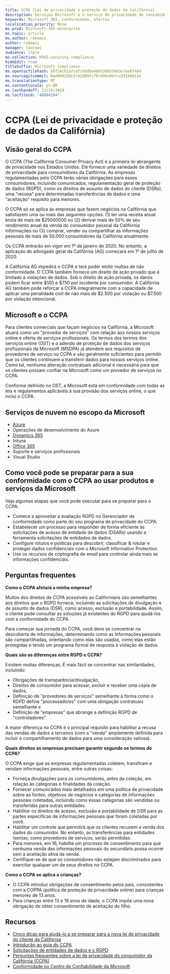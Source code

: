 ```yaml
---
title: CCPA (Lei de privacidade e proteção de dados da Califórnia)
description: Serviços Microsoft e o serviço de privacidade de consumidor da Califórnia (CCPA).
keywords: Microsoft 365, conformidade, ofertas
localization_priority: None
ms.prod: Microsoft-365-enterprise
ms.topic: article
ms.author: robmazz
author: robmazz
manager: laurawi
audience: itpro
ms.collection: M365-security-compliance
hideEdit: true
titleSuffix: Microsoft Compliance
ms.openlocfilehash: b6f24cb1afcefc9ddbe468530855603e7ee0f484
ms.sourcegitcommit: 0ad0092d9c5cb2d69fc70c990a9b7cc03140611b
ms.translationtype: MT
ms.contentlocale: pt-BR
ms.lasthandoff: 12/19/2019
ms.locfileid: "40804184"
---
```

# <a name="california-consumer-privacy-act-ccpa"></a>CCPA (Lei de privacidade e proteção de dados da Califórnia)

## <a name="ccpa-overview"></a>Visão geral do CCPA

O CCPA (The California Consumer Privacy Act) é a primeira lei abrangente de privacidade nos Estados Unidos. Ele fornece uma variedade de direitos de privacidade para consumidores da Califórnia.  As empresas regulamentadas pelo CCPA terão várias obrigações para esses consumidores, incluindo comunicados, regulamentação geral de proteção de dados (RGPD), como os direitos de assunto de dados do cliente (DSRs), uma "recusa" para determinadas transferências de dados e uma "aceitação" requisito para menores.

O CCPA só se aplica às empresas que fazem negócios na Califórnia que satisfazem uma ou mais das seguintes opções: (1) ter uma receita anual bruta de mais de $25000000 ou (2) derivar mais de 50% de seu rendimento anual da venda do consumidor pessoal da Califórnia informações ou (3) comprar, vender ou compartilhar as informações pessoais de mais de 50.000 consumidores da Califórnia anualmente.

Os CCPA entrarão em vigor em 1º de janeiro de 2020. No entanto, a aplicação do advogado geral da Califórnia (AG) começará em 1º de julho de 2020.

A Califórnia AG impedirá o CCPA e terá poder emitir multas de não conformidade. O CCPA também fornece um direito de ação privado que é limitado a violações de dados. Sob o direito de ação privada, os danos podem ficar entre $100 e $750 por incidente por consumidor. A Califórnia AG também pode reforçar a CCPA integralmente com a capacidade de aplicar uma penalidade civil de não mais de $2.500 por violação ou $7.500 por violação intencional.

## <a name="microsoft-and-the-ccpa"></a>Microsoft e o CCPA

Para clientes comerciais que façam negócios na Califórnia, a Microsoft atuará como um "provedor de serviços" com relação aos nossos serviços online e oferta de serviços profissionais.  Os termos dos termos dos serviços online (OST) e o adendo de proteção de dados dos serviços profissionais da Microsoft (MSDPA) já atendem aos requisitos de provedores de serviço no CCPA e são geralmente suficientes para permitir que os clientes continuem a transferir dados para nossos serviços online. Como tal, nenhuma alteração contratuais adicional é necessária para que os clientes possam confiar na Microsoft como um provedor de serviços no CCPA.

Conforme definido no OST, a Microsoft está em conformidade com todas as leis e regulamentos aplicáveis à sua provisão dos serviços online, o que inclui o CCPA.  

## <a name="microsoft-in-scope-cloud-services"></a>Serviços de nuvem no escopo da Microsoft

- [Azure](https://aka.ms/AzureCompliance)
- Operações de desenvolvimento do Azure
- [Dynamics 365](https://aka.ms/d365-compliance-list)
- Intune
- [Office 365](https://aka.ms/o365-compliance-framework)
- Suporte e serviços profissionais
- Visual Studio

## <a name="how-you-can-prepare-for-your-ccpa-compliance-when-using-microsoft-products-and-services"></a>Como você pode se preparar para a sua conformidade com o CCPA ao usar produtos e serviços da Microsoft

Veja algumas etapas que você pode executar para se preparar para o CCPA:

- Comece a aproveitar a avaliação RGPD no Gerenciador de conformidade como parte do seu programa de privacidade do CCPA.
- Estabelecer um processo para responder de forma eficiente às solicitações de acesso de entidade de dados (DSARs) usando a ferramenta solicitações de entidades de dados.
- Configure rótulos e políticas para descobrir, classificar & rotular e proteger dados confidenciais com o Microsoft Information Protection.
- Use os recursos de criptografia de email para controlar ainda mais as informações confidenciais.

## <a name="frequently-asked-questions"></a>Perguntas frequentes

**Como o CCPA afetará a minha empresa?**

Muitos dos direitos de CCPA acessíveis ao Californians são semelhantes aos direitos que o RGPD fornece, incluindo as solicitações de divulgação e de assunto de dados (DSR), como acesso, exclusão e portabilidade. Assim, o cliente pode consultar as soluções já existentes do RGPD para ajudá-los com a conformidade do CCPA.

Para começar sua jornada do CCPA, você deve se concentrar na descoberta de informações, determinando como as informações pessoais são compartilhadas, orientando como elas são usadas, como elas estão protegidas e tendo um programa formal de resposta à violação de dados.

**Quais são as diferenças entre RGPD e CCPA?**

Existem muitas diferenças. É mais fácil se concentrar nas similaridades, incluindo:

- Obrigações de transparência/divulgação,
- Direitos de consumidor para acessar, excluir e receber uma cópia de dados,
- Definição de "provedores de serviços" semelhante à forma como o RGPD define "processadores" com uma obrigação contratuais semelhante e
- Definição de "empresas" que abrange a definição RGPD de "controladores".

A maior diferença no CCPA é o principal requisito para habilitar a recusa das vendas de dados a terceiros (com a "venda" amplamente definida para incluir o compartilhamento de dados para uma consideração valiosa).

**Quais direitos as empresas precisam garantir segundo os termos do CCPA?**

O CCPA exige que as empresas regulamentadas coletem, transfiram e vendam informações pessoais, entre outras coisas:

- Forneça divulgações para os consumidores, antes da coleção, em relação às categorias e finalidades da coleção.
- Fornecer comunicados mais detalhados em uma política de privacidade sobre as fontes, objetivos de negócios e categorias de informações pessoais coletadas, incluindo como essas categorias são vendidas ou transferidas para outras entidades.
- Habilitar os direitos de acesso, exclusão e portabilidade de DSR para as partes específicas de informações pessoais que foram coletadas por você.
- Habilitar um controle que permitirá que os clientes recusem a venda dos dados do consumidor. No entanto, as transferências para entidades isentas, como provedores de serviços, serão permitidas.
- Para menores, em 16, habilite um processo de consentimento para que nenhuma venda das informações pessoais do secundário possa ocorrer sem a aceitação ativa da venda.
- Certifique-se de que os consumidores não estejam discriminados para exercitar qualquer um de seus direitos no CCPA.

**Como o CCPA se aplica a crianças?**

- O CCPA introduz obrigações de consentimento pelos pais, consistentes com a COPPA (política de proteção de privacidade online) para crianças menores de 13 anos.
- Para crianças entre 13 e 16 anos de idade, o CCPA impõe uma nova obrigação de obter consentimento de aceitação do filho.

## <a name="resources"></a>Recursos

- [Cinco dicas para ajudá-lo a se preparar para a nova lei de privacidade do cliente da Califórnia](https://aka.ms/M365ComplianceBlog_RSA)
- [Introdução ao guia do CCPA](https://info.microsoft.com/ww-landing-Five-tips-to-help-you-prepare-for-the-California-Consumer-Privacy-Act.html)
- [Solicitações de entidades de dados e o RGPD](gdpr-data-subject-requests.md)
- [Perguntas frequentes sobre a lei de privacidade do consumidor da Califórnia (CCPA)](ccpa-faq.md)
- [Conformidade no Centro de Confiabilidade da Microsoft](https://www.microsoft.com/trust-center/compliance/compliance-overview)

